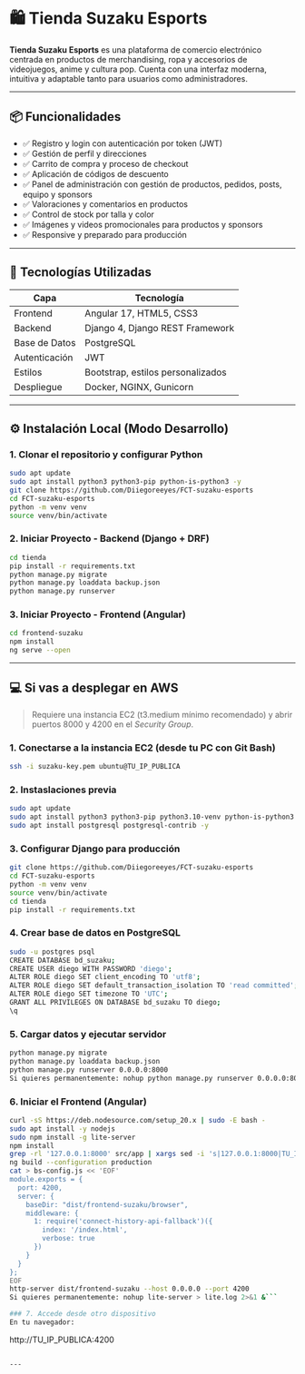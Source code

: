 # 🛍️ Tienda Suzaku Esports

**Tienda Suzaku Esports** es una plataforma de comercio electrónico centrada en productos de merchandising, ropa y accesorios de videojuegos, anime y cultura pop. Cuenta con una interfaz moderna, intuitiva y adaptable tanto para usuarios como administradores.

---

## 📦 Funcionalidades

- ✅ Registro y login con autenticación por token (JWT)
- ✅ Gestión de perfil y direcciones
- ✅ Carrito de compra y proceso de checkout
- ✅ Aplicación de códigos de descuento
- ✅ Panel de administración con gestión de productos, pedidos, posts, equipo y sponsors
- ✅ Valoraciones y comentarios en productos
- ✅ Control de stock por talla y color
- ✅ Imágenes y videos promocionales para productos y sponsors
- ✅ Responsive y preparado para producción

---

## 🚀 Tecnologías Utilizadas

| Capa       | Tecnología                 |
|------------|----------------------------|
| Frontend   | Angular 17, HTML5, CSS3    |
| Backend    | Django 4, Django REST Framework |
| Base de Datos | PostgreSQL              |
| Autenticación | JWT                     |
| Estilos    | Bootstrap, estilos personalizados |
| Despliegue | Docker, NGINX, Gunicorn    |

---

## ⚙️ Instalación Local (Modo Desarrollo)

### 1. Clonar el repositorio y configurar Python
```bash
sudo apt update
sudo apt install python3 python3-pip python-is-python3 -y  
git clone https://github.com/Diiegoreeyes/FCT-suzaku-esports
cd FCT-suzaku-esports
python -m venv venv
source venv/bin/activate
```

### 2. Iniciar Proyecto - Backend (Django + DRF)
```bash
cd tienda
pip install -r requirements.txt
python manage.py migrate
python manage.py loaddata backup.json
python manage.py runserver
```

### 3. Iniciar Proyecto - Frontend (Angular)
```bash
cd frontend-suzaku
npm install
ng serve --open
```

---

## 💻 Si vas a desplegar en AWS

> Requiere una instancia EC2 (t3.medium mínimo recomendado) y abrir puertos 8000 y 4200 en el *Security Group*.

### 1. Conectarse a la instancia EC2 (desde tu PC con Git Bash)
```bash
ssh -i suzaku-key.pem ubuntu@TU_IP_PUBLICA
```

### 2. Instaslaciones previa
```bash
sudo apt update
sudo apt install python3 python3-pip python3.10-venv python-is-python3 -y
sudo apt install postgresql postgresql-contrib -y
```

### 3. Configurar Django para producción
```bash
git clone https://github.com/Diiegoreeyes/FCT-suzaku-esports
cd FCT-suzaku-esports
python -m venv venv
source venv/bin/activate
cd tienda
pip install -r requirements.txt
```

### 4. Crear base de datos en PostgreSQL
```bash
sudo -u postgres psql
CREATE DATABASE bd_suzaku;
CREATE USER diego WITH PASSWORD 'diego';
ALTER ROLE diego SET client_encoding TO 'utf8';
ALTER ROLE diego SET default_transaction_isolation TO 'read committed';
ALTER ROLE diego SET timezone TO 'UTC';
GRANT ALL PRIVILEGES ON DATABASE bd_suzaku TO diego;
\q
```


### 5. Cargar datos y ejecutar servidor
```bash
python manage.py migrate
python manage.py loaddata backup.json
python manage.py runserver 0.0.0.0:8000
Si quieres permanentemente: nohup python manage.py runserver 0.0.0.0:8000 > django.log 2>&1 &

```



### 6. Iniciar el Frontend (Angular)
```bash
curl -sS https://deb.nodesource.com/setup_20.x | sudo -E bash -
sudo apt install -y nodejs
sudo npm install -g lite-server
npm install
grep -rl '127.0.0.1:8000' src/app | xargs sed -i 's|127.0.0.1:8000|TU_IP_PUBLICA:8000|g'
ng build --configuration production
cat > bs-config.js << 'EOF'
module.exports = {
  port: 4200,
  server: {
    baseDir: "dist/frontend-suzaku/browser",
    middleware: {
      1: require('connect-history-api-fallback')({
        index: '/index.html',
        verbose: true
      })
    }
  }
};
EOF
http-server dist/frontend-suzaku --host 0.0.0.0 --port 4200
Si quieres permanentemente: nohup lite-server > lite.log 2>&1 &```

### 7. Accede desde otro dispositivo
En tu navegador:  
```
http://TU_IP_PUBLICA:4200
```

---

